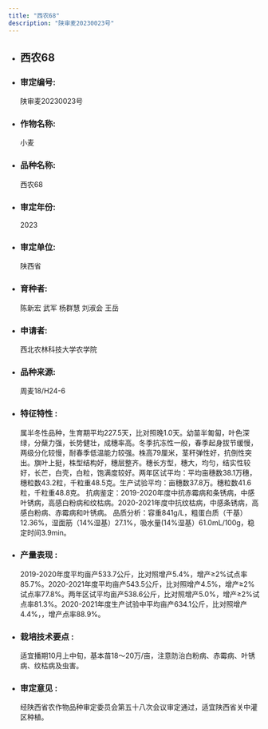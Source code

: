 ```yaml
---
title: "西农68"
description: "陕审麦20230023号"
---
```

* ## 西农68
* ###  审定编号:  
   陕审麦20230023号

*  ### 作物名称:  
   小麦

*   ###  品种名称: 
    西农68

*   ### 审定年份: 
    2023

*   ### 审定单位:  
    陕西省

*   ### 育种者:  
    陈新宏 武军 杨群慧 刘淑会 王岳

*   ### 申请者:  
    西北农林科技大学农学院

*   ### 品种来源:  
    周麦18/H24-6

*   ### 特征特性 : 
    属半冬性品种，生育期平均227.5天，比对照晚1.0天。幼苗半匍匐，叶色深绿，分蘖力强，长势健壮，成穗率高。冬季抗冻性一般，春季起身拔节缓慢，两级分化较慢，耐春季低温能力较强。株高79厘米，茎秆弹性好，抗倒性突出。旗叶上挺，株型结构好，穗层整齐。穗长方型，穗大，均匀，结实性较好，长芒，白壳，白粒，饱满度较好。两年区试平均：平均亩穗数38.1万穗，穗粒数43.2粒，千粒重48.5克。生产试验平均：亩穗数37.8万。穗粒数41.6粒，千粒重48.8克。
抗病鉴定：2019-2020年度中抗赤霉病和条锈病，中感叶锈病，高感白粉病和纹枯病。2020-2021年度中抗纹枯病，中感条锈病，高感白粉病、赤霉病和叶锈病。
品质分析：容重841g/L，粗蛋白质（干基）12.36%，湿面筋（14%湿基）27.1%，吸水量(14%湿基）61.0mL/100g，稳定时间3.9min。

*   ### 产量表现 : 
    2019-2020年度平均亩产533.7公斤，比对照增产5.4%，增产≥2%试点率85.7%。2020-2021年度平均亩产543.5公斤，比对照增产4.5%，增产≥2%试点率77.8%。两年区试平均亩产538.6公斤，比对照增产5.0%，增产≥2%试点率81.3%。2020-2021年度生产试验中平均亩产634.1公斤，比对照增产4.4%，，增产点率88.9%。

*   ### 栽培技术要点 : 
    适宜播期10月上中旬，基本苗18～20万/亩，注意防治白粉病、赤霉病、叶锈病、纹枯病及虫害。

*   ### 审定意见 : 
    经陕西省农作物品种审定委员会第五十八次会议审定通过，适宜陕西省关中灌区种植。
